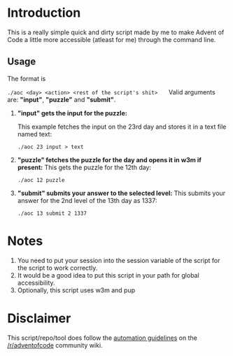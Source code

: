 # Introduction

This is a really simple quick and dirty script made by me to make Advent of Code a little more accessible (atleast for me) through the command line.

## Usage

The format is

`./aoc <day> <action> <rest of the script's shit>   `
Valid arguments are: **"input"**, **"puzzle"** and **"submit"**.

1. **"input" gets the input for the puzzle:**
   
   This example fetches the input on the 23rd day and stores it in a text file named text:
   
   `./aoc 23 input > text`

2. **"puzzle" fetches the puzzle for the day and opens it in w3m if present:**
   This gets the puzzle for the 12th day: 
   
   `./aoc 12 puzzle`

3. **"submit" submits your answer to the selected level:**
   This submits your answer for the 2nd level of the 13th day as 1337:
   
   `./aoc 13 submit 2 1337`

# Notes

1. You need to put your session into the session variable of the script for the script to work correctly.
2. It would be a good idea to put this script in your path for global accessibility.
3. Optionally, this script uses w3m and pup

# Disclaimer

This script/repo/tool does follow the [automation guidelines](https://www.reddit.com/r/adventofcode/wiki/faqs/automation/) on the [/r/adventofcode](https://www.reddit.com/r/adventofcode) community wiki.
